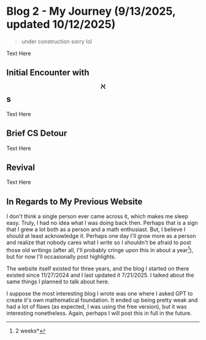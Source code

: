 # Blog 2 - My Journey (9/13/2025, updated 10/12/2025)

> under construction sorry lol

Text Here

## Initial Encounter with $$\aleph$$s

Text Here

## Brief CS Detour

Text Here

## Revival

Text Here

## In Regards to My Previous Website

I don't think a single person ever came across it, which makes me sleep easy. Truly, I had no idea what I was doing back then. Perhaps that is a sign that I grew a lot both as a person and a math enthusiast. But, I believe I should at least acknowledge it. Perhaps one day I'll grow more as a person and realize that nobody cares what I write so I shouldn't be afraid to post those old writings (after all, I'll probably cringe upon this in about a year[^1]), but for now I'll occasionally post highlights.

The website itself existed for three years, and the blog I started on there existed since 11/27/2024 and I last updated it 7/21/2025. I talked about the same things I planned to talk about here. 

I suppose the most interesting blog I wrote was one where I asked GPT to create it's own mathematical foundation. It ended up being pretty weak and had a lot of flaws (as expected, I was using the free version), but it was interesting nonetheless. Again, perhaps I will post this in full in the future.

[^1]: 2 weeks*